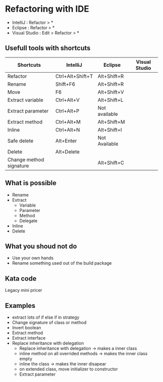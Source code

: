 # Refactoring with IDE

- IntelliJ : Refactor > *
- Eclipse : Refactor > *
- Visual Studio : Edit > Refactor > *

## Usefull tools with shortcuts

| Shortcuts               | IntelliJ         | Eclipse       | Visual Studio |
| ----------------------- | ---------------- | ------------- | ------------- |
| Refactor                | Ctrl+Alt+Shift+T | Alt+Shift+R   |               |
| Rename                  | Shift+F6         | Alt+Shift+R   |               |
| Move                    | F6               | Alt+Shift+V   |               |
| Extract variable        | Ctrl+Alt+V       | Alt+Shift+L   |               |
| Extract parameter       | Ctrl+Alt+P       | Not available |               |
| Extract method          | Ctrl+Alt+M       | Alt+Shift+M   |               |
| Inline                  | Ctrl+Alt+N       | Alt+Shift+I   |               |
| Safe delete             | Alt+Enter        | Not Available |               |
| Delete                  | Alt+Delete       |               |               |
| Change method signature |                  | Alt+Shift+C   |               |

## What is possible

- Rename
- Extract
  - Variable
  - Parameter
  - Method
  - Delegate
- Inline
- Delete

## What you shoud not do

- Use your own hands
- Rename something used out of the build package

## Kata code

Legacy mini pricer

## Examples

- extract lots of if else if in strategy
- Change signature of class or method
- Invert boolean
- Extract method
- Extract interface
- Replace inheritance with delegation
  - Replace inheritance with delegation -> makes a inner class
  - inline method on all overrided methods -> makes the inner class empty
  - inline the class -> makes the inner disapear
  - on extended class, move initializer to constructor
  - Extract parameter





